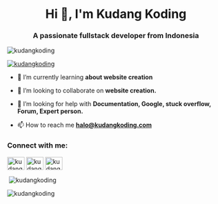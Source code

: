 <h1 align="center">Hi 👋, I'm Kudang Koding</h1>
<h3 align="center">A passionate fullstack developer from Indonesia</h3>

<p align="left"> <img src="https://komarev.com/ghpvc/?username=kudangkoding&label=Profile%20views&color=0e75b6&style=flat" alt="kudangkoding" /> </p>

<p align="left"> <a href="https://twitter.com/kudangkoding" target="blank"><img src="https://img.shields.io/twitter/follow/kudangkoding?logo=twitter&style=for-the-badge" alt="kudangkoding" /></a> </p>

- 🌱 I’m currently learning **about website creation**

- 👯 I’m looking to collaborate on **website creation.**

- 🤝 I’m looking for help with **Documentation, Google, stuck overflow, Forum, Expert person.**

- 📫 How to reach me **halo@kudangkoding.com**

<h3 align="left">Connect with me:</h3>
<p align="left">
<a href="https://twitter.com/kudangkoding" target="blank"><img align="center" src="https://raw.githubusercontent.com/rahuldkjain/github-profile-readme-generator/master/src/images/icons/Social/twitter.svg" alt="kudangkoding" height="30" width="40" /></a>
<a href="https://instagram.com/kudangkoding" target="blank"><img align="center" src="https://raw.githubusercontent.com/rahuldkjain/github-profile-readme-generator/master/src/images/icons/Social/instagram.svg" alt="kudangkoding" height="30" width="40" /></a>
<a href="https://www.youtube.com/c/kudang koding" target="blank"><img align="center" src="https://raw.githubusercontent.com/rahuldkjain/github-profile-readme-generator/master/src/images/icons/Social/youtube.svg" alt="kudang koding" height="30" width="40" /></a>
</p>

<p>&nbsp;<img align="center" src="https://github-readme-stats.vercel.app/api?username=kudangkoding&show_icons=true&locale=en" alt="kudangkoding" /></p>

<p><img align="center" src="https://github-readme-streak-stats.herokuapp.com/?user=kudangkoding&" alt="kudangkoding" /></p>

